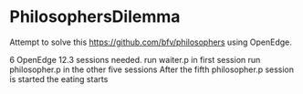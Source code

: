 # PhilosophersDilemma

Attempt to solve this https://github.com/bfv/philosophers using OpenEdge.

6 OpenEdge 12.3 sessions needed.
run waiter.p in first session
run philosopher.p in the other five sessions
After the fifth philosopher.p session is started the eating starts
